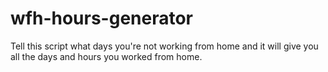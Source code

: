 # wfh-hours-generator
Tell this script what days you're not working from home and it will give you all the days and hours you worked from home.
